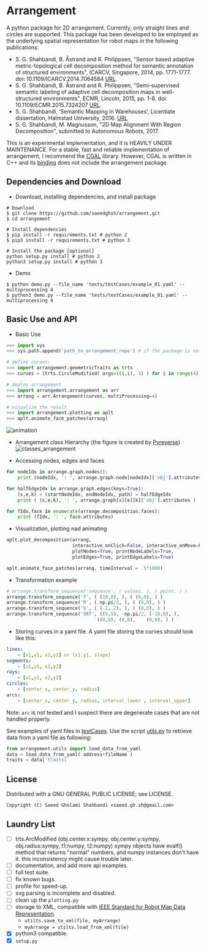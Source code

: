 Arrangement
===========

<!-- <img align="right" src="https://github.com/saeedghsh/arrangement/blob/master/docs/pysubdiv.png"> -->

A python package for 2D arrangement.
Currently, only straight lines and circles are supported.
This package has been developed to be employed as the underlying spatial representation for robot maps in the following publications:
- S. G. Shahbandi, B. Åstrand and R. Philippsen, "Sensor based adaptive metric-topological cell decomposition method for semantic annotation of structured environments", ICARCV, Singapore, 2014, pp. 1771-1777. doi: 10.1109/ICARCV.2014.7064584 [URL](http://ieeexplore.ieee.org/stamp/stamp.jsp?tp=&arnumber=7064584&isnumber=7064265).
- S. G. Shahbandi, B. Åstrand and R. Philippsen, "Semi-supervised semantic labeling of adaptive cell decomposition maps in well-structured environments", ECMR, Lincoln, 2015, pp. 1-8. doi: 10.1109/ECMR.2015.7324207 [URL](http://ieeexplore.ieee.org/stamp/stamp.jsp?tp=&arnumber=7324207&isnumber=7324045).
- S. G. Shahbandi, ‘Semantic Mapping in Warehouses’, Licentiate dissertation, Halmstad University, 2016. [URL](http://urn.kb.se/resolve?urn=urn:nbn:se:hh:diva-32170)
- S. G. Shahbandi, M. Magnusson, "2D Map Alignment With Region Decomposition", submitted to Autonomous Robots, 2017.

This is an experimental implementation, and it is HEAVILY UNDER MAINTENANCE.
For a stable, fast and reliable implementation of arrangement, I recommend the [CGAL](http://doc.cgal.org/latest/Arrangement_on_surface_2/index.html) library.
However, CGAL is written in C++ and its [binding](https://github.com/CGAL/cgal-swig-bindings/wiki) does not include the arrangement package.

Dependencies and Download
-------------------------
- Download, installing dependencies, and install package
```shell
# Download
$ git clone https://github.com/saeedghsh/arrangement.git
$ cd arrangement

# Install dependencies
$ pip install -r requirements.txt # python 2
$ pip3 install -r requirements.txt # python 3

# Install the package [optional]
python setup.py install # python 2
python3 setup.py install # python 3
```

- Demo
```shell
$ python demo.py --file_name 'tests/testCases/example_01.yaml' --multiprocessing 4
$ python3 demo.py --file_name 'tests/testCases/example_01.yaml' --multiprocessing 4
```

Basic Use and API
-----------------
- Basic Use
```python
>>> import sys
>>> sys.path.append('path_to_arrangement_repo') # if the package is not installed

# define curves:
>>> import arrangement.geometricTraits as trts
>>> curves = [trts.CircleModified( args=((i,i), 3) ) for i in range(4)]

# deploy arrangement
>>> import arrangement.arrangement as arr
>>> arrang = arr.Arrangement(curves, multiProcessing=4)

# visualize the result
>>> import arrangement.plotting as aplt
>>> aplt.animate_face_patches(arrang)
```

![animation](https://github.com/saeedghsh/arrangement/blob/master/docs/animation.gif)

- Arrangement class Hierarchy (the figure is created by [Pyreverse](https://www.logilab.org/blogentry/6883))
![classes_arrangement](https://github.com/saeedghsh/arrangement/blob/master/docs/classes_arrangement.png)

- Accessing nodes, edges and faces
```python
for nodeIdx in arrange.graph.nodes():
    print (nodeIdx, ': ', arrange.graph.node[nodeIdx]['obj'].attributes)

for halfEdgeIdx in arrange.graph.edges(keys=True):
    (s,e,k) = (startNodeIdx, endNodeIdx, path) = halfEdgeIdx
    print ( (s,e,k), ': ', arrange.graph[s][e][k]['obj'].attributes )

for fIdx,face in enumerate(arrange.decomposition.faces):
    print (fIdx, ': ', face.attributes)
```

- Visualization, plotting nad animating
```python
aplt.plot_decomposition(arrang,
                        interactive_onClick=False, interactive_onMove=False,
                        plotNodes=True, printNodeLabels=True,
                        plotEdges=True, printEdgeLabels=True)

aplt.animate_face_patches(arrang, timeInterval = .5*1000)
```

- Transformation example
```python
# arrange.transform_sequence('sequence', ( values, ), ( point, ) )
arrange.transform_sequence('T', ( (10,0), ), ( (0,0), ) )
arrange.transform_sequence('R', ( np.pi/2, ), ( (0,0), ) )
arrange.transform_sequence('S', ( (.2,.2), ), ( (0,0), ) )
arrange.transform_sequence('SRT', ((5,5), -np.pi/2, (-10,0), ),
                                 ((0,0), (0,0),    (0,0), ) )
```
<!-- ![translate](https://github.com/saeedghsh/arrangement/blob/master/docs/T.png) -->
<!-- <translate src="https://github.com/saeedghsh/arrangement/blob/master/docs/T.png" alt="none" width="50" height="50"> -->
<!-- ![rotate](https://github.com/saeedghsh/arrangement/blob/master/docs/R.png) -->
<!-- <rotate src="https://github.com/saeedghsh/arrangement/blob/master/docs/R.png" alt="none" width="50" height="50"> -->
<!-- ![scale](https://github.com/saeedghsh/arrangement/blob/master/docs/S.png) -->
<!-- <scale src="https://github.com/saeedghsh/arrangement/blob/master/docs/S.png" alt="none" width="50" height="50"> -->
<!-- ![SRT](https://github.com/saeedghsh/arrangement/blob/master/docs/SRT.png) -->
<!-- <SRT src="https://github.com/saeedghsh/arrangement/blob/master/docs/SRT.png" alt="none" width="50" height="50"> -->

- Storing curves in a yaml file.
A yaml file storing the curves should look like this:
```yaml
lines:
    - [x1,y1, x2,y2] or [x1,y1, slope]
segments:
    - [x1,y1, x2,y2]
rays:
    - [x1,y1, x2,y2]
circles:
    - [center_x, center_y, radius]
arcs:
    - [center_x, center_y, radius, interval_lower , interval_upper]
```
Note: ```arc``` is not tested and I suspect there are degenerate cases that are not handled properly.

<!-- boundary: -->
<!-- 	- [xMin, yMin, xMax, yMax] -->
<!-- ``` -->

See examples of yaml files in [testCases](https://github.com/saeedghsh/arrangement/tree/master/tests/testCases).
Use the script [utils.py](https://github.com/saeedghsh/arrangement/blob/master/arrangement/utils.py) to retrieve data from a yaml file as following:
```python
from arrangement.utils import load_data_from_yaml
data = load_data_from_yaml( address+fileName )
traits = data['traits]
```

<!-- - Checking sundivisions' intersection -->
<!-- ```python -->
<!-- import copy -->
<!-- arrang_copy = copy.copy(arrang) -->
<!-- arrang_copy.transform_sequence('R', ( np.pi/2, ), ( (0,0), ) ) -->
<!-- arrang_copy.transform_sequence('T', ( (-5,0), ), ( (0,0), ) ) -->

<!-- arrang_copy = copy.copy(arrang) -->
<!-- print arrange.decomposition.does_intersect(arrang_new.decomposition) -->
<!-- print arrange.decomposition.does_overlap(arrang_new.decomposition) -->
<!-- print arrange.decomposition.does_enclose(arrang_new.decomposition) -->
<!-- ``` -->


<!-- - Merging Faces -->
<!-- ```python -->
<!-- # arrange.merge_faces([face_indices,]) -->
<!-- arrange.merge_faces([2,3,4,5,6,7,8,9]) -->
<!-- aplt.animate_face_patches(arrang) -->
<!-- ``` -->
<!-- ![merge_faces](https://github.com/saeedghsh/arrangement/blob/master/docs/merge_faces.png) -->
<!-- <\!--- <merge_faces src="https://github.com/saeedghsh/arrangement/blob/master/docs/merge_faces.png" alt="none" width="50" height="50"> --\-> -->

<!-- Face merging is based on the indices of face and after merging faces, the decomposition changes and indices are altered. -->
<!-- Therefore, if it is desired multiple set of faces, identified by their indices, to be merged, it should be done as following: -->

<!-- ```python -->
<!-- # arrange.merge_faces([ [face_indices,], [face_indices,], ]) -->
<!-- arrange.merge_faces([[2,3,4,5,6,7],[8,9]]) -->
<!-- ``` -->

<!-- - Acessing half-edge of the outer boundary -->
<!-- ```python -->
<!-- outer_halfedge_idx = arrange.get_boundary_halfedges() -->
<!-- ``` -->


<!-- For more examples and details see the [demo.py](https://github.com/saeedghsh/arrangement/blob/master/demo.py). -->


License
-------
Distributed with a GNU GENERAL PUBLIC LICENSE; see LICENSE.
```
Copyright (C) Saeed Gholami Shahbandi <saeed.gh.sh@gmail.com>
```

Laundry List
------------
- [ ] trts.ArcModified (obj.center.x:sympy, obj.center.y:sympy, obj.radius:sympy, t1:numpy, t2:numpy)
  sympy objects have evalf() method that returns "normal" numbers, and numpy instances don't have it.
  this inconsistency might cause trouble later.
- [ ] documentation, and add more api examples.
- [ ] full test suite.
- [ ] fix known bugs.
- [ ] profile for speed-up.
- [ ] svg parsing is incomplete and disabled.
- [ ] clean up the ```plotting.py```
- [ ] storage to XML, compatible with [IEEE Standard for Robot Map Data Representation](http://ieeexplore.ieee.org/document/7300355/).
	- ```utilts.save_to_xml(file, myArrange)```
	- ```myArrange = utilts.load_from_xml(file)```
- [x] python3 compatible.
- [x] ```setup.py```
